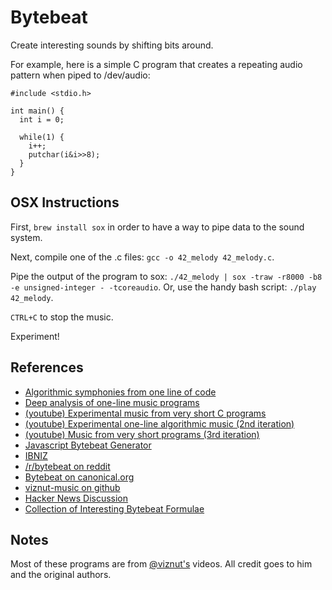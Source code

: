 # Bytebeat

Create interesting sounds by shifting bits around.

For example, here is a simple C program that creates a repeating audio pattern when piped to /dev/audio:

```
#include <stdio.h>

int main() {
  int i = 0;

  while(1) {
    i++;
    putchar(i&i>>8);
  }
}
```

## OSX Instructions

First, `brew install sox` in order to have a way to pipe data to the sound system.

Next, compile one of the .c files: `gcc -o 42_melody 42_melody.c`.

Pipe the output of the program to sox: `./42_melody | sox -traw -r8000 -b8 -e unsigned-integer - -tcoreaudio`. Or, use the handy bash script: `./play 42_melody`.

`CTRL+C` to stop the music.

Experiment!

## References

* [Algorithmic symphonies from one line of code](http://countercomplex.blogspot.com/2011/10/algorithmic-symphonies-from-one-line-of.html)
* [Deep analysis of one-line music programs](http://countercomplex.blogspot.com/2011/10/some-deep-analysis-of-one-line-music.html)
* [(youtube) Experimental music from very short C programs](https://www.youtube.com/watch?v=GtQdIYUtAHg)
* [(youtube) Experimental one-line algorithmic music (2nd iteration)](https://www.youtube.com/watch?v=qlrs2Vorw2Y)
* [(youtube) Music from very short programs (3rd iteration)](https://www.youtube.com/watch?v=tCRPUv8V22o)
* [Javascript Bytebeat Generator](http://wurstcaptures.untergrund.net/music/)
* [IBNIZ](https://github.com/viznut/IBNIZ/tree/master/src)
* [/r/bytebeat on reddit](http://www.reddit.com/r/bytebeat/)
* [Bytebeat on canonical.org](http://web.archive.org/web/20140209022048/http://canonical.org/~kragen/bytebeat/)
* [viznut-music on github](https://github.com/kragen/viznut-music)
* [Hacker News Discussion](https://news.ycombinator.com/item?id=3063359)
* [Collection of Interesting Bytebeat Formulae](http://pelulamu.net/countercomplex/music_formula_collection.txt)

## Notes

Most of these programs are from [@viznut's](http://www.twitter.com/viznut) videos. All credit goes to him and the original authors.
